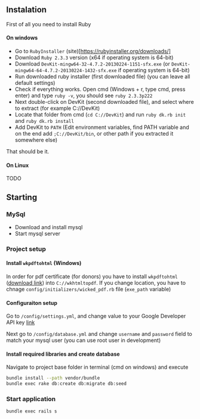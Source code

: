 ## Instalation

First of all you need to install Ruby

#### On windows

- Go to `RubyInstaller` (site)[https://rubyinstaller.org/downloads/]
- Download `Ruby 2.3.3` version (x64 if operating system is 64-bit)
- Download `DevKit-mingw64-32-4.7.2-20130224-1151-sfx.exe` (or `DevKit-mingw64-64-4.7.2-20130224-1432-sfx.exe` if operating system is 64-bit)
- Run downloaded ruby installer (first downloaded file) (you can leave all default settings)
- Check if everything works. Open cmd (Windows + r, type cmd, press enter) and type `ruby -v`, you should see `ruby 2.3.3p222`
- Next double-click on DevKit (second downloaded file), and select where to extract (for example C://DevKit)
- Locate that folder from cmd (`cd C://DevKit`) and run `ruby dk.rb init` and `ruby dk.rb install`
- Add DevKit to `PATH` (Edit environment variables, find PATH variable and on the end add `;C://DevKit/bin`, or other path if you extracted it somewhere else)

That should be it.

#### On Linux

TODO

## Starting

### MySql

- Download and install mysql
- Start mysql server

### Project setup

#### Install `wkpdftohtml` (Windows)

In order for pdf certificate (for donors) you have to install `wkpdftohtml` ([download link](https://wkhtmltopdf.org/downloads.html)) into `C://wkhtmltopdf`. If you change location, you have to chnage `config/initializers/wicked_pdf.rb` file (`exe_path` variable)

#### Configuraiton setup

Go to `/config/settings.yml`, and change value to your Google Developer API key [link](https://developers.google.com/maps/documentation/javascript/get-api-key)

Next go to `/config/database.yml` and change `username` and `password` field to match your mysql user (you can use root user in development)

#### Install required libraries and create database

Navigate to project base folder in terminal (cmd on windows) and execute
```bash
bundle install --path vendor/bundle
bundle exec rake db:create db:migrate db:seed
```

### Start application

```bash
bundle exec rails s
```